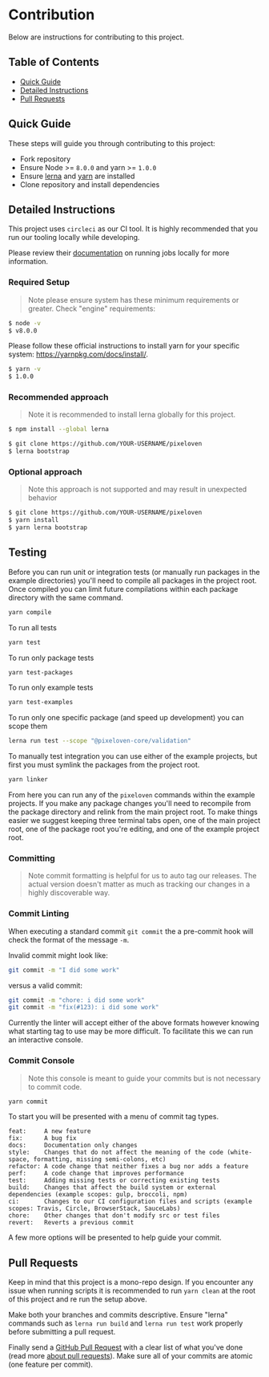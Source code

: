 # Contribution

Below are instructions for contributing to this project.

## Table of Contents

- [Quick Guide](#quick-guide)
- [Detailed Instructions](#detailed-instructions)
- [Pull Requests](#pull-requests)

## Quick Guide

These steps will guide you through contributing to this project:

- Fork repository
- Ensure Node >= `8.0.0` and yarn >= `1.0.0`
- Ensure [lerna](https://www.npmjs.com/package/lerna) and [yarn](https://yarnpkg.com/docs/install/) are installed
- Clone repository and install dependencies

## Detailed Instructions

This project uses `circleci` as our CI tool. It is highly recommended that you run our tooling locally while developing.

Please review their [documentation](https://circleci.com/docs/2.0/local-cli/) on running jobs locally for more information.

### Required Setup

> Note please ensure system has these minimum requirements or greater.
Check "engine" requirements:
```bash
$ node -v
$ v8.0.0
```
Please follow these official instructions to install yarn for your specific system: https://yarnpkg.com/docs/install/.
```bash
$ yarn -v
$ 1.0.0
```

### Recommended approach

> Note it is recommended to install lerna globally for this project.
```bash
$ npm install --global lerna
```

```bash
$ git clone https://github.com/YOUR-USERNAME/pixeloven
$ lerna bootstrap
```

### Optional approach

> Note this approach is not supported and may result in unexpected behavior
```bash
$ git clone https://github.com/YOUR-USERNAME/pixeloven
$ yarn install
$ yarn lerna bootstrap
```

## Testing

Before you can run unit or integration tests (or manually run packages in the example directories) you'll need to compile all packages in the project root. Once compiled you can limit future compilations within each package directory with the same command.

```bash
yarn compile
```

To run all tests

```bash
yarn test
```

To run only package tests

```bash
yarn test-packages
```

To run only example tests

```bash
yarn test-examples
```

To run only one specific package (and speed up development) you can scope them

```bash
lerna run test --scope "@pixeloven-core/validation"
```

To manually test integration you can use either of the example projects, but first you must symlink the packages from the project root.

```bash
yarn linker
```

From here you can run any of the `pixeloven` commands within the example projects. If you make any package changes you'll need to recompile from the package directory and relink from the main project root. To make things easier we suggest keeping three terminal tabs open, one of the main project root, one of the package root you're editing, and one of the example project root.

### Committing
> Note commit formatting is helpful for us to auto tag our releases. The actual version doesn't matter as much as tracking our changes in a highly discoverable way.

### Commit Linting
When executing a standard commit `git commit` the a pre-commit hook will check the format of the message `-m`.

Invalid commit might look like:
```bash
git commit -m "I did some work"
```
versus a valid commit:
```bash
git commit -m "chore: i did some work"
git commit -m "fix(#123): i did some work"
```
Currently the linter will accept either of the above formats however knowing what starting tag to use may be more difficult. To facilitate this we can run an interactive console.

### Commit Console
> Note this console is meant to guide your commits but is not necessary to commit code.  
```bash
yarn commit
```

To start you will be presented with a menu of commit tag types.
```
feat:     A new feature 
fix:      A bug fix 
docs:     Documentation only changes 
style:    Changes that do not affect the meaning of the code (white-space, formatting, missing semi-colons, etc) 
refactor: A code change that neither fixes a bug nor adds a feature 
perf:     A code change that improves performance 
test:     Adding missing tests or correcting existing tests
build:    Changes that affect the build system or external dependencies (example scopes: gulp, broccoli, npm) 
ci:       Changes to our CI configuration files and scripts (example scopes: Travis, Circle, BrowserStack, SauceLabs) 
chore:    Other changes that don't modify src or test files 
revert:   Reverts a previous commit 
```
A few more options will be presented to help guide your commit.

## Pull Requests

Keep in mind that this project is a mono-repo design. If you encounter any issue when running scripts it is recommended to run `yarn clean` at the root of this project and re run the setup above.

Make both your branches and commits descriptive. Ensure "lerna" commands such as `lerna run build` and `lerna run test` work properly before submitting a pull request.

Finally send a [GitHub Pull Request](https://github.com/pixeloven/pixeloven/compare?expand=1) with a clear list of what you've done (read more [about pull requests](https://help.github.com/articles/about-pull-requests/)). Make sure all of your commits are atomic (one feature per commit).
